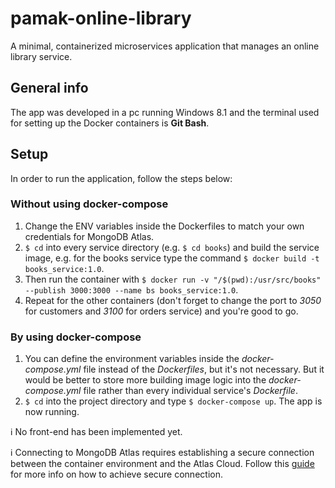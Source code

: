 # pamak-online-library
A minimal, containerized microservices application that manages an online library service.

## General info
The app was developed in a pc running Windows 8.1 and the terminal used for setting up the Docker containers is **Git Bash**. 

## Setup
In order to run the application, follow the steps below: 
### Without using docker-compose
1. Change the ENV variables inside the Dockerfiles to match your own credentials for MongoDB Atlas.
2. ```$ cd``` into every service directory (e.g. ```$ cd books```) and build the service image, e.g. for the books service type the command ```$ docker build -t books_service:1.0```.
3. Then run the container with ```$ docker run -v "/$(pwd):/usr/src/books" --publish 3000:3000 --name bs books_service:1.0```.
4. Repeat for the other containers (don't forget to change the port to _3050_ for customers and _3100_ for orders service) and you're good to go.
### By using docker-compose
1. You can define the environment variables inside the _docker-compose.yml_ file instead of the _Dockerfiles_, but it's not necessary. But it would be better to store more building image logic into the _docker-compose.yml_ file rather than every individual service's _Dockerfile_.
2. ```$ cd``` into the project directory and type ```$ docker-compose up```. The app is now running.

:information_source: No front-end has been implemented yet.

:information_source: Connecting to MongoDB Atlas requires establishing a secure connection between the container environment and the Atlas Cloud. Follow this [guide](https://docs.docker.com/engine/security/https/) for more info on how to achieve secure connection.
